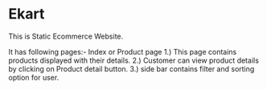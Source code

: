 # Ekart
This is Static Ecommerce Website.

It has following pages:-
Index or Product page
1.) This page contains products displayed with their details.
2.) Customer can view product details by clicking on Product detail button.
3.) side bar contains filter and sorting option for user.
